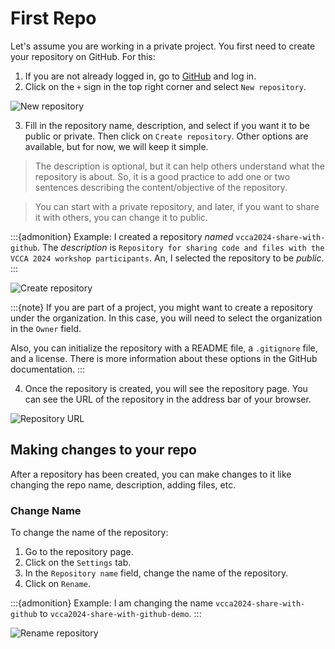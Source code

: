 # First Repo

Let's assume you are working in a private project. You first need to create
your repository on GitHub. For this:

1. If you are not already logged in, go to [GitHub](https://github.com) and log in.
2. Click on the `+` sign in the top right corner and select `New repository`.

![New repository](../figures/new-repository.png)

3. Fill in the repository name, description, and select if you want it to be public or private. Then click on `Create repository`.
Other options are available, but for now, we will keep it simple. 
>The description is optional, but it can help others understand what the repository is about.
>So, it is a good practice to add one or two sentences describing the content/objective of the repository.

>You can start with a private repository, and later, if you want to share it with others, you can change it to public.

:::{admonition} Example:
I created a repository *named* `vcca2024-share-with-github`.
The *description* is `Repository for sharing code and files with the VCCA 2024 workshop participants`.
An, I selected the repository to be *public*.
:::

![Create repository](../figures/create-repository.png)

:::{note}
If you are part of a project, you might want to create a repository under the organization. In this case, you will need to select the organization in the `Owner` field.

Also, you can initialize the repository with a README file, a `.gitignore` file, and a license.
There is more information about these options in the GitHub documentation.
:::

4. Once the repository is created, you will see the repository page. You can see the URL of the repository in the address bar of your browser.

![Repository URL](../figures/repository-url.png)


## Making changes to your repo

After a repository has been created, you can make changes to it like 
changing the repo name, description, adding files, etc.

### Change Name

To change the name of the repository:

1. Go to the repository page.
2. Click on the `Settings` tab.
3. In the `Repository name` field, change the name of the repository.
4. Click on `Rename`.

:::{admonition} Example:
I am changing the name `vcca2024-share-with-github` to `vcca2024-share-with-github-demo`.
:::

![Rename repository](../figures/rename-repository.png)
